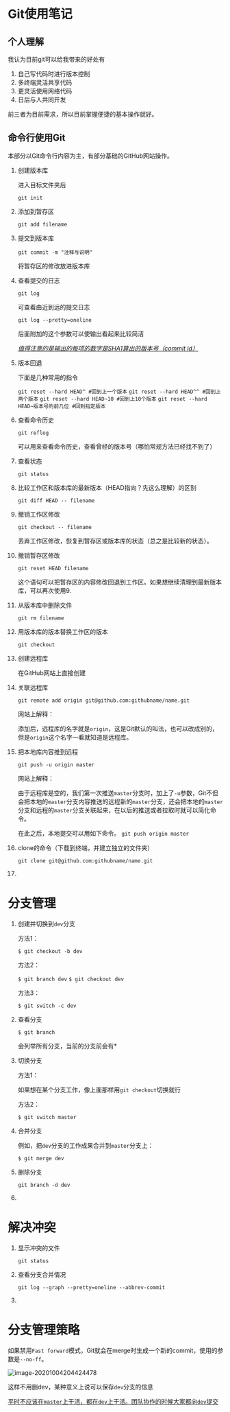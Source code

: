 # Git使用笔记

## 个人理解

我认为目前git可以给我带来的好处有

1. 自己写代码时进行版本控制
2. 多终端灵活共享代码
3. 更灵活使用网络代码
4. 日后与人共同开发

前三者为目前需求，所以目前掌握便捷的基本操作就好。

## 命令行使用Git

本部分以Git命令行内容为主，有部分基础的GitHub网站操作。

1. 创建版本库

    进入目标文件夹后

    `git init`

2. 添加到暂存区

    `git add filename`

3. 提交到版本库

    `git commit -m "注释与说明"`

    将暂存区的修改放进版本库

4. 查看提交的日志

    `git log`

    可查看由近到远的提交日志

    `git log --pretty=oneline`

    后面附加的这个参数可以使输出看起来比较简洁

    <u>*值得注意的是输出的每项的数字是SHA1算出的版本号（commit id）*</u>

5. 版本回退

    下面是几种常用的指令

    `git reset --hard HEAD^ #回到上一个版本`
    `git reset --hard HEAD^^ #回到上两个版本`
    `git reset --hard HEAD~10 #回到上10个版本`
    `git reset --hard HEAD~版本号的前几位 #回到指定版本`
   
6. 查看命令历史

    `git reflog`

    可以用来查看命令历史，查看曾经的版本号（哪怕常规方法已经找不到了）

7. 查看状态

    `git status`

8. 比较工作区和版本库的最新版本（HEAD指向？先这么理解）的区别

    `git diff HEAD -- filename`

9. 撤销工作区修改

    `git checkout -- filename`

    丢弃工作区修改，恢复到暂存区或版本库的状态（总之是比较新的状态）。

10. 撤销暂存区修改

    `git reset HEAD filename`

    这个语句可以把暂存区的内容修改回退到工作区。如果想继续清理到最新版本库，可以再次使用9.

11. 从版本库中删除文件

    `git rm filename`

12. 用版本库的版本替换工作区的版本

    `git checkout`

13. 创建远程库

    在GitHub网站上直接创建

14. 关联远程库

    `git remote add origin git@github.com:githubname/name.git`

    网站上解释：

    添加后，远程库的名字就是`origin`，这是Git默认的叫法，也可以改成别的，但是`origin`这个名字一看就知道是远程库。

15. 把本地库内容推到远程

    `git push -u origin master`

    网站上解释：

    由于远程库是空的，我们第一次推送`master`分支时，加上了`-u`参数，Git不但会把本地的`master`分支内容推送的远程新的`master`分支，还会把本地的`master`分支和远程的`master`分支关联起来，在以后的推送或者拉取时就可以简化命令。

    在此之后，本地提交可以用如下命令。
    `git push origin master`

16. clone的命令（下载到终端，并建立独立的文件夹）

     `git clone git@github.com:githubname/name.git`

17. 

# 分支管理
1. 创建并切换到`dev`分支

    方法1：

    `$ git checkout -b dev`

    方法2：

    `$ git branch dev`
`$ git checkout dev`
    

    方法3：
  
    `$ git switch -c dev`


2. 查看分支

    `$ git branch`

    会列举所有分支，当前的分支前会有\*


  3. 切换分支

     方法1：

     如果想在某个分支工作，像上面那样用`git checkout`切换就行

     方法2：

     `$ git switch master`


  4. 合并分支

     例如，把`dev`分支的工作成果合并到`master`分支上：

     `$ git merge dev`

  5. 删除分支

     `git branch -d dev`

  6. 

# 解决冲突

1. 显示冲突的文件

   `git status`

2. 查看分支合并情况

   `git log --graph --pretty=oneline --abbrev-commit`

3. 

# 分支管理策略

如果禁用`Fast forward`模式，Git就会在merge时生成一个新的commit，使用的参数是`--no-ff`。

![image-20201004204424478](E:%5CMDNotes%5CGit%E4%BD%BF%E7%94%A8%E7%AC%94%E8%AE%B0.assets%5Cimage-20201004204424478.png)  

这样不用删dev，某种意义上说可以保存`dev`分支的信息



<u>平时不应该在`master`上干活，都在`dev`上干活。团队协作的时候大家都向`dev`提交</u>

























